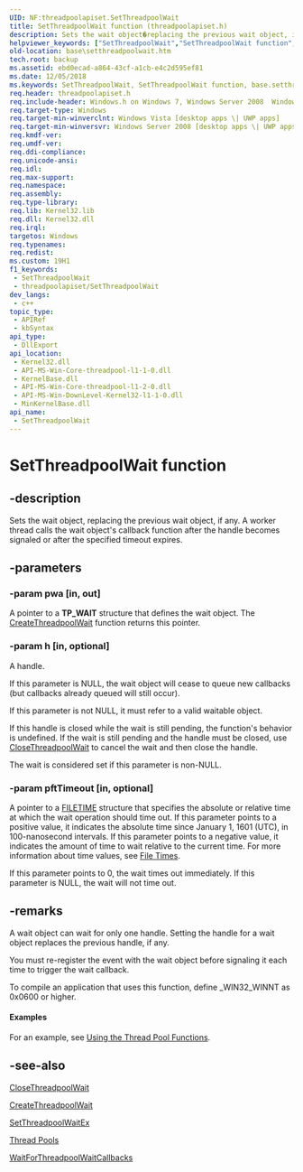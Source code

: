 ```yaml
---
UID: NF:threadpoolapiset.SetThreadpoolWait
title: SetThreadpoolWait function (threadpoolapiset.h)
description: Sets the wait object�replacing the previous wait object, if any. A worker thread calls the wait object's callback function after the handle becomes signaled or after the specified timeout expires. (SetThreadpoolWait)
helpviewer_keywords: ["SetThreadpoolWait","SetThreadpoolWait function","base.setthreadpoolwait","threadpoolapiset/SetThreadpoolWait","winbase/SetThreadpoolWait"]
old-location: base\setthreadpoolwait.htm
tech.root: backup
ms.assetid: ebd0ecad-a864-43cf-a1cb-e4c2d595ef81
ms.date: 12/05/2018
ms.keywords: SetThreadpoolWait, SetThreadpoolWait function, base.setthreadpoolwait, threadpoolapiset/SetThreadpoolWait, winbase/SetThreadpoolWait
req.header: threadpoolapiset.h
req.include-header: Windows.h on Windows 7, Windows Server 2008  Windows Server 2008 R2
req.target-type: Windows
req.target-min-winverclnt: Windows Vista [desktop apps \| UWP apps]
req.target-min-winversvr: Windows Server 2008 [desktop apps \| UWP apps]
req.kmdf-ver: 
req.umdf-ver: 
req.ddi-compliance: 
req.unicode-ansi: 
req.idl: 
req.max-support: 
req.namespace: 
req.assembly: 
req.type-library: 
req.lib: Kernel32.lib
req.dll: Kernel32.dll
req.irql: 
targetos: Windows
req.typenames: 
req.redist: 
ms.custom: 19H1
f1_keywords:
 - SetThreadpoolWait
 - threadpoolapiset/SetThreadpoolWait
dev_langs:
 - c++
topic_type:
 - APIRef
 - kbSyntax
api_type:
 - DllExport
api_location:
 - Kernel32.dll
 - API-MS-Win-Core-threadpool-l1-1-0.dll
 - KernelBase.dll
 - API-MS-Win-Core-threadpool-l1-2-0.dll
 - API-MS-Win-DownLevel-Kernel32-l1-1-0.dll
 - MinKernelBase.dll
api_name:
 - SetThreadpoolWait
---
```


# SetThreadpoolWait function


## -description

Sets the wait object, replacing the previous wait object, if any. A worker thread calls the wait object's callback function after the  handle becomes signaled or after the specified timeout expires.

## -parameters

### -param pwa [in, out]

A pointer to a <b>TP_WAIT</b> structure that defines the wait object. The <a href="/windows/desktop/api/threadpoolapiset/nf-threadpoolapiset-createthreadpoolwait">CreateThreadpoolWait</a> function returns this pointer.

### -param h [in, optional]

A handle.

If this parameter is NULL, the wait object will cease to queue new callbacks (but callbacks already queued will still occur).

If this parameter is not NULL, it must refer to a valid waitable object.

If this handle is closed while the wait is still pending, the function's behavior is undefined. If the wait is still pending and the handle must be closed, use <a href="/windows/desktop/api/threadpoolapiset/nf-threadpoolapiset-closethreadpoolwait">CloseThreadpoolWait</a> to cancel the wait and then close the handle.

The wait is considered set if this parameter is non-NULL.

### -param pftTimeout [in, optional]

A pointer to a <a href="/windows/desktop/api/minwinbase/ns-minwinbase-filetime">FILETIME</a> structure that specifies the absolute or relative time at which the wait operation should time out.  If this parameter points to a positive value, it indicates the absolute time since January 1, 1601 (UTC), in 100-nanosecond intervals. If this parameter points to a negative value, it indicates the amount of time to wait relative to the current time. For more information about time values, see <a href="/windows/desktop/SysInfo/file-times">File Times</a>.

If this parameter points to 0, the wait times out immediately. If this parameter is NULL, the wait will not time out.

## -remarks

A wait object can wait for only one handle. Setting the handle for a wait object replaces the previous handle, if any.

You must re-register the event with the wait object  before signaling it each time to trigger the wait callback.

To compile an application that uses this function, define _WIN32_WINNT as 0x0600 or higher.


#### Examples

For an example, see <a href="/windows/desktop/ProcThread/using-the-thread-pool-functions">Using the Thread Pool Functions</a>.

## -see-also

<a href="/windows/desktop/api/threadpoolapiset/nf-threadpoolapiset-closethreadpoolwait">CloseThreadpoolWait</a>



<a href="/windows/desktop/api/threadpoolapiset/nf-threadpoolapiset-createthreadpoolwait">CreateThreadpoolWait</a>



<a href="/windows/desktop/api/threadpoolapiset/nf-threadpoolapiset-setthreadpoolwaitex">SetThreadpoolWaitEx</a>



<a href="/windows/desktop/ProcThread/thread-pools">Thread Pools</a>



<a href="/windows/desktop/api/threadpoolapiset/nf-threadpoolapiset-waitforthreadpoolwaitcallbacks">WaitForThreadpoolWaitCallbacks</a>
